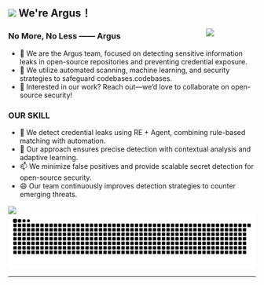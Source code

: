 <!--
**xingerazi/xingerazi** is a ✨ _special_ ✨ repository because its `README.md` (this file) appears on your GitHub profile.

Here are some ideas to get you started:

- 🔭 I’m currently working on ...
- 🌱 I’m currently learning ..
- 👯 I’m looking to collaborate on ...
- 🤔 I’m looking for help with ...
- 💬 Ask me about ...
- 📫 How to reach me: ...
- 😄 Pronouns: ...
- ⚡ Fun fact: ...
-->

## <img src="https://emojis.slackmojis.com/emojis/images/1643514974/10003/catjam.gif?1643514974" width="30"/>  We're Argus！

<div>
  <img align="right" width="20%" src="https://emojis.slackmojis.com/emojis/images/1701760410/79920/santacatq.png?1701760410">
</div>


<h3 align="left">No More, No Less —— Argus</h3>

- 🔭 We are the Argus team, focused on detecting sensitive information leaks in open-source repositories and preventing credential exposure.
- 🌱 We utilize automated scanning, machine learning, and security strategies to safeguard codebases.codebases. 
- 👯 Interested in our work? Reach out—we’d love to collaborate on open-source security!
<h3 align="left">OUR SKILL </h3>

- 🤔 We detect credential leaks using RE + Agent, combining rule-based matching with automation.
- 💬 Our approach ensures precise detection with contextual analysis and adaptive learning.
- 📫 We minimize false positives and provide scalable secret detection for open-source security.
- 😄 Our team continuously improves detection strategies to counter emerging threats.
  
<img align="center" src="https://cardivo.vercel.app/api?name=Argus&description=Argus团队---使用agents进行密钥泄露检测&image=https://avatars.githubusercontent.com/xingerazi&usqp=CAU&backgroundColor=%F6F8FA&github=xingerazi&pattern=ticTacToe&colorPattern=%23eaeaea&site=Regards%20by%20xingerazi"/>

<picture>
  <source media="(prefers-color-scheme: dark)" srcset="https://raw.githubusercontent.com/xingerazi/xingerazi/output/github-contribution-grid-snake-dark.svg">
  <source media="(prefers-color-scheme: light)" srcset="https://raw.githubusercontent.com/xingerazi/xingerazi/output/github-contribution-grid-snake.svg">
  <img alt="github contribution grid snake animation" src="https://raw.githubusercontent.com/xingerazi/xingerazi/output/github-contribution-grid-snake.svg">
</picture>

----------------------------------------------------------
